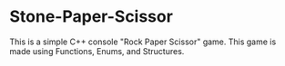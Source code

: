 # Stone-Paper-Scissor

This is a simple C++ console "Rock Paper Scissor" game.
This game is made using Functions, Enums, and Structures.
